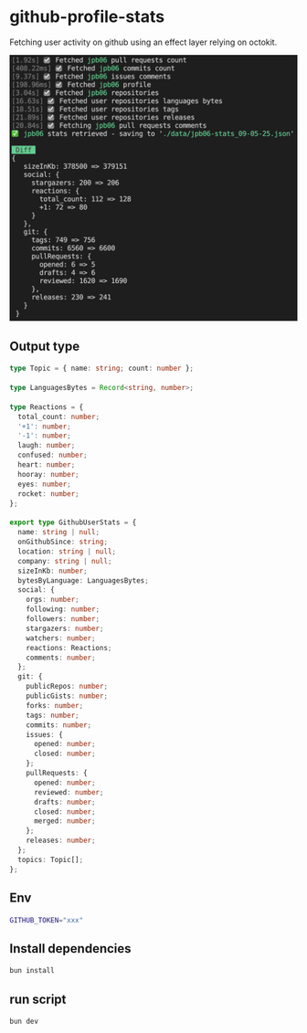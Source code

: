 # github-profile-stats

Fetching user activity on github using an effect layer relying on octokit.

![console](./assets/console.png)

## Output type

```ts
type Topic = { name: string; count: number };

type LanguagesBytes = Record<string, number>;

type Reactions = {
  total_count: number;
  '+1': number;
  '-1': number;
  laugh: number;
  confused: number;
  heart: number;
  hooray: number;
  eyes: number;
  rocket: number;
};

export type GithubUserStats = {
  name: string | null;
  onGithubSince: string;
  location: string | null;
  company: string | null;
  sizeInKb: number;
  bytesByLanguage: LanguagesBytes;
  social: {
    orgs: number;
    following: number;
    followers: number;
    stargazers: number;
    watchers: number;
    reactions: Reactions;
    comments: number;
  };
  git: {
    publicRepos: number;
    publicGists: number;
    forks: number;
    tags: number;
    commits: number;
    issues: {
      opened: number;
      closed: number;
    };
    pullRequests: {
      opened: number;
      reviewed: number;
      drafts: number;
      closed: number;
      merged: number;
    };
    releases: number;
  };
  topics: Topic[];
};
```

## Env

```bash
GITHUB_TOKEN="xxx"
```

## Install dependencies

```bash
bun install
```

## run script

```bash
bun dev
```
